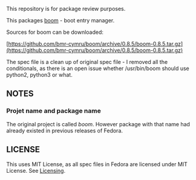 This repository is for package review purposes.

This packages [boom](https://github.com/bmr-cymru/boom) - boot entry manager.

Sources for boom can be downloaded:

[https://github.com/bmr-cymru/boom/archive/0.8.5/boom-0.8.5.tar.gz](https://github.com/bmr-cymru/boom/archive/0.8.5/boom-0.8.5.tar.gz)

The spec file is a clean up of original spec file - I removed all the conditionals, as there is an open issue whether /usr/bin/boom should use python2, python3 or what.

## NOTES

### Projet name and package name

The original project is called *boom*. However package with that name had already existed in previous releases of Fedora.

## LICENSE

This uses MIT License, as all spec files in Fedora are licensed under MIT License. See [Licensing](https://fedoraproject.org/wiki/Licensing:Main?rd=Licensing#License_of_Fedora_SPEC_Files).
